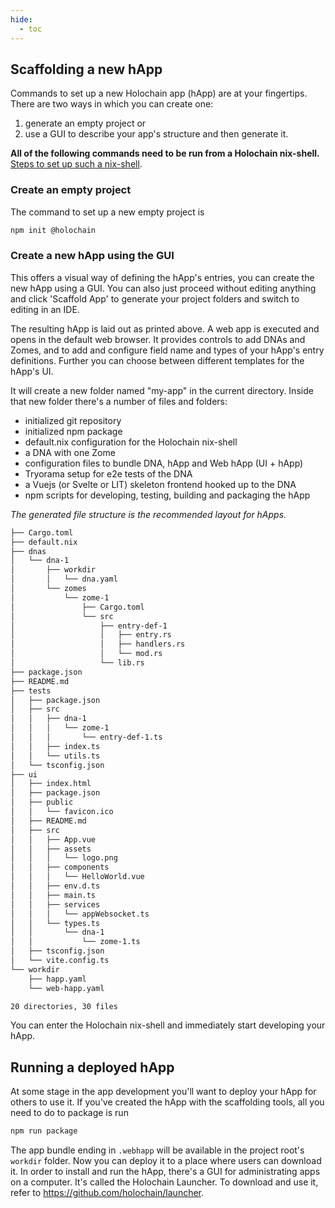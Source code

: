 ```yaml
---
hide:
  - toc
---
```


## Scaffolding a new hApp

Commands to set up a new Holochain app (hApp) are at your fingertips. There are two ways in which you can create one:

1. generate an empty project or
2. use a GUI to describe your app's structure and then generate it.

**All of the following commands need to be run from a Holochain nix-shell.** [Steps to set up such a nix-shell](../install/#using-holochain-with-a-pinned-holochain-version).

### Create an empty project

The command to set up a new empty project is

```bash
npm init @holochain
```

### Create a new hApp using the GUI

This offers a visual way of defining the hApp's entries, you can create the new hApp using a GUI. You can also just proceed without editing anything and click 'Scaffold App' to generate your project folders and switch to editing in an IDE.

The resulting hApp is laid out as printed above. A web app is executed and opens in the default web browser. It provides controls to add DNAs and Zomes, and to add and configure
field name and types of your hApp's entry definitions. Further you can choose between different templates for the hApp's UI.

It will create a new folder named "my-app" in the current directory. Inside that new folder there's a number of files and folders:

- initialized git repository
- initialized npm package
- default.nix configuration for the Holochain nix-shell
- a DNA with one Zome
- configuration files to bundle DNA, hApp and Web hApp (UI + hApp)
- Tryorama setup for e2e tests of the DNA
- a Vuejs (or Svelte or LIT) skeleton frontend hooked up to the DNA
- npm scripts for developing, testing, building and packaging the hApp

*The generated file structure is the recommended layout for hApps.*

```bash
├── Cargo.toml
├── default.nix
├── dnas
│   └── dna-1
│       ├── workdir
│       │   └── dna.yaml
│       └── zomes
│           └── zome-1
│               ├── Cargo.toml
│               └── src
│                   ├── entry-def-1
│                   │   ├── entry.rs
│                   │   ├── handlers.rs
│                   │   └── mod.rs
│                   └── lib.rs
├── package.json
├── README.md
├── tests
│   ├── package.json
│   ├── src
│   │   ├── dna-1
│   │   │   └── zome-1
│   │   │       └── entry-def-1.ts
│   │   ├── index.ts
│   │   └── utils.ts
│   └── tsconfig.json
├── ui
│   ├── index.html
│   ├── package.json
│   ├── public
│   │   └── favicon.ico
│   ├── README.md
│   ├── src
│   │   ├── App.vue
│   │   ├── assets
│   │   │   └── logo.png
│   │   ├── components
│   │   │   └── HelloWorld.vue
│   │   ├── env.d.ts
│   │   ├── main.ts
│   │   ├── services
│   │   │   └── appWebsocket.ts
│   │   └── types.ts
│   │       └── dna-1
│   │           └── zome-1.ts
│   ├── tsconfig.json
│   └── vite.config.ts
└── workdir
    ├── happ.yaml
    └── web-happ.yaml

20 directories, 30 files
```

You can enter the Holochain nix-shell and immediately start developing your hApp.

## Running a deployed hApp

At some stage in the app development you'll want to deploy your hApp for others to use it. If you've created the hApp with the scaffolding tools, all you need to do to package is run

```bash
npm run package
```

The app bundle ending in `.webhapp` will be available in the project root's `workdir` folder. Now you can deploy it to a place where users can download it. In order to install and run the hApp, there's a GUI for administrating apps on a computer. It's called the Holochain Launcher. To download and use it, refer to <https://github.com/holochain/launcher>.
